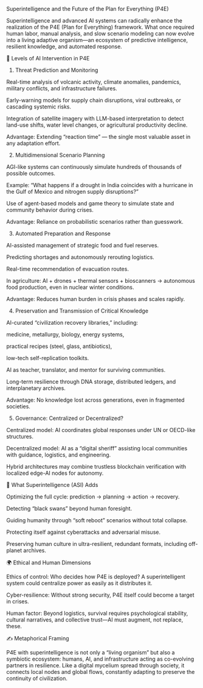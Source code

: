 Superintelligence and the Future of the Plan for Everything (P4E)

Superintelligence and advanced AI systems can radically enhance the realization of the P4E (Plan for Everything) framework. What once required human labor, manual analysis, and slow scenario modeling can now evolve into a living adaptive organism—an ecosystem of predictive intelligence, resilient knowledge, and automated response.

🧠 Levels of AI Intervention in P4E
1. Threat Prediction and Monitoring

Real-time analysis of volcanic activity, climate anomalies, pandemics, military conflicts, and infrastructure failures.

Early-warning models for supply chain disruptions, viral outbreaks, or cascading systemic risks.

Integration of satellite imagery with LLM-based interpretation to detect land-use shifts, water level changes, or agricultural productivity decline.

Advantage: Extending “reaction time” — the single most valuable asset in any adaptation effort.

2. Multidimensional Scenario Planning

AGI-like systems can continuously simulate hundreds of thousands of possible outcomes.

Example: “What happens if a drought in India coincides with a hurricane in the Gulf of Mexico and nitrogen supply disruptions?”

Use of agent-based models and game theory to simulate state and community behavior during crises.

Advantage: Reliance on probabilistic scenarios rather than guesswork.

3. Automated Preparation and Response

AI-assisted management of strategic food and fuel reserves.

Predicting shortages and autonomously rerouting logistics.

Real-time recommendation of evacuation routes.

In agriculture: AI + drones + thermal sensors + bioscanners → autonomous food production, even in nuclear winter conditions.

Advantage: Reduces human burden in crisis phases and scales rapidly.

4. Preservation and Transmission of Critical Knowledge

AI-curated “civilization recovery libraries,” including:

medicine, metallurgy, biology, energy systems,

practical recipes (steel, glass, antibiotics),

low-tech self-replication toolkits.

AI as teacher, translator, and mentor for surviving communities.

Long-term resilience through DNA storage, distributed ledgers, and interplanetary archives.

Advantage: No knowledge lost across generations, even in fragmented societies.

5. Governance: Centralized or Decentralized?

Centralized model: AI coordinates global responses under UN or OECD-like structures.

Decentralized model: AI as a “digital sheriff” assisting local communities with guidance, logistics, and engineering.

Hybrid architectures may combine trustless blockchain verification with localized edge-AI nodes for autonomy.

🧬 What Superintelligence (ASI) Adds

Optimizing the full cycle: prediction → planning → action → recovery.

Detecting “black swans” beyond human foresight.

Guiding humanity through “soft reboot” scenarios without total collapse.

Protecting itself against cyberattacks and adversarial misuse.

Preserving human culture in ultra-resilient, redundant formats, including off-planet archives.

🌍 Ethical and Human Dimensions

Ethics of control: Who decides how P4E is deployed? A superintelligent system could centralize power as easily as it distributes it.

Cyber-resilience: Without strong security, P4E itself could become a target in crises.

Human factor: Beyond logistics, survival requires psychological stability, cultural narratives, and collective trust—AI must augment, not replace, these.

✍️ Metaphorical Framing

P4E with superintelligence is not only a “living organism” but also a symbiotic ecosystem: humans, AI, and infrastructure acting as co-evolving partners in resilience. Like a digital mycelium spread through society, it connects local nodes and global flows, constantly adapting to preserve the continuity of civilization.